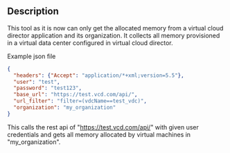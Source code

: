 ## Description

This tool as it is now can only get the allocated memory from a virtual
cloud director application and its organization. It collects all memory
provisioned in a virtual data center configured in virtual cloud director.

Example json file
```json
{
  "headers": {"Accept": "application/*+xml;version=5.5"},
  "user": "test",
  "password": "test123",
  "base_url": "https://test.vcd.com/api/",
  "url_filter": "filter=(vdcName==test_vdc)",
  "organization": "my_organization"
}
```

This calls the rest api of "https://test.vcd.com/api/" with given user
credentials and gets all memory allocated by virtual machines in
 "my_organization".
